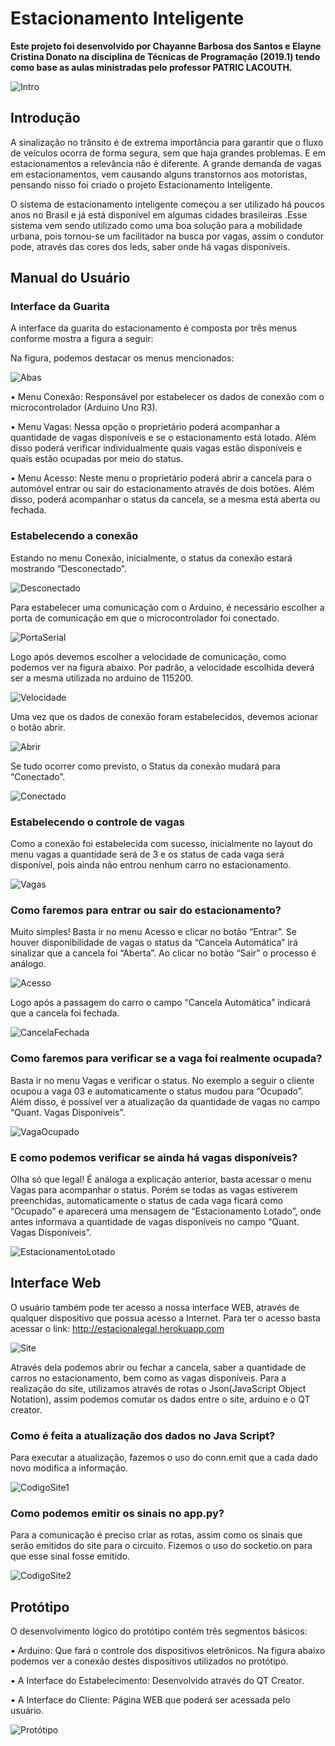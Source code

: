 # Estacionamento Inteligente

**Este projeto foi desenvolvido por Chayanne Barbosa dos Santos e Elayne Cristina Donato na disciplina de Técnicas de Programação (2019.1) tendo como base as aulas ministradas pelo professor PATRIC LACOUTH.**

![Intro](https://github.com/chayannesantos/EstacionamentoInteligente/blob/master/Imagens%20do%20Manual/Estacionamento.jpg)

## Introdução

A sinalização no trânsito é de extrema importância para garantir que o fluxo de veículos ocorra de forma segura, sem que haja grandes problemas. E em estacionamentos a relevância não é diferente. A grande demanda de vagas em estacionamentos, vem causando alguns transtornos aos motoristas, pensando nisso foi criado o projeto Estacionamento Inteligente.

O sistema de estacionamento inteligente começou a ser utilizado há poucos anos no Brasil e já está disponível em algumas cidades brasileiras .Esse sistema  vem sendo utilizado como uma boa solução para a mobilidade urbana, pois tornou-se um facilitador na busca por vagas, assim o condutor pode, através das cores dos leds, saber onde há vagas disponíveis.

## Manual do Usuário

### Interface da Guarita

A interface da guarita do estacionamento é composta por três menus conforme mostra a figura a seguir:
 
Na figura, podemos destacar os menus mencionados:

![Abas](https://github.com/chayannesantos/EstacionamentoInteligente/blob/master/Imagens%20do%20Manual/Imagem01.jpg)

•	Menu Conexão: Responsável por estabelecer os dados de conexão com o microcontrolador (Arduino Uno R3).

•	Menu Vagas: Nessa opção o proprietário poderá acompanhar a quantidade de vagas disponíveis e se o estacionamento está lotado. Além disso poderá verificar individualmente quais vagas estão disponíveis e quais estão ocupadas por meio do status.

•	Menu Acesso: Neste menu o proprietário poderá abrir a cancela para o automóvel entrar ou sair do estacionamento através de dois botões. Além disso, poderá acompanhar o status da cancela, se a mesma está aberta ou fechada.

### Estabelecendo a conexão

Estando no menu Conexão, inicialmente, o status da conexão estará mostrando “Desconectado”.

![Desconectado](https://github.com/chayannesantos/EstacionamentoInteligente/blob/master/Imagens%20do%20Manual/Imagem02.jpg)

Para estabelecer uma comunicação com o Arduino, é necessário escolher a porta de comunicação em que o microcontrolador foi conectado. 

![PortaSerial](https://github.com/chayannesantos/EstacionamentoInteligente/blob/master/Imagens%20do%20Manual/Imagem03.jpg)

Logo após devemos escolher a velocidade de comunicação, como podemos ver na figura abaixo. Por padrão, a velocidade escolhida deverá ser a mesma utilizada no arduino de 115200. 

![Velocidade](https://github.com/chayannesantos/EstacionamentoInteligente/blob/master/Imagens%20do%20Manual/Imagem04.jpg)

Uma vez que os dados de conexão foram estabelecidos, devemos acionar o botão abrir. 

![Abrir](https://github.com/chayannesantos/EstacionamentoInteligente/blob/master/Imagens%20do%20Manual/Imagem05.jpg)

Se tudo ocorrer como previsto, o Status da conexão mudará para “Conectado”.      

![Conectado](https://github.com/chayannesantos/EstacionamentoInteligente/blob/master/Imagens%20do%20Manual/Imagem06.jpg)

### Estabelecendo o controle de vagas

Como a conexão foi estabelecida com sucesso, inicialmente no layout do menu vagas a quantidade será de 3 e os status de cada vaga será disponível, pois ainda não entrou nenhum carro no estacionamento. 

![Vagas](https://github.com/chayannesantos/EstacionamentoInteligente/blob/master/Imagens%20do%20Manual/Imagem07.jpg)

### Como faremos para entrar ou sair do estacionamento? 

Muito simples! Basta ir no menu Acesso e clicar no botão “Entrar”.  Se houver disponibilidade de vagas o status da “Cancela Automática” irá sinalizar que a cancela foi “Aberta”. Ao clicar no botão “Sair” o processo é análogo.

![Acesso](https://github.com/chayannesantos/EstacionamentoInteligente/blob/master/Imagens%20do%20Manual/Imagem08.jpg)

Logo após a passagem do carro o campo “Cancela Automática” indicará que a cancela foi fechada. 

![CancelaFechada](https://github.com/chayannesantos/EstacionamentoInteligente/blob/master/Imagens%20do%20Manual/Imagem09.jpg)

### Como faremos para verificar se a vaga foi realmente ocupada?

Basta ir no menu Vagas e verificar o status. No exemplo a seguir o cliente ocupou a vaga 03 e automaticamente o status mudou para “Ocupado”. Além disso, é possível ver a atualização da quantidade de vagas no campo “Quant. Vagas Disponíveis”. 

![VagaOcupado](https://github.com/chayannesantos/EstacionamentoInteligente/blob/master/Imagens%20do%20Manual/Imagem10.jpg)

### E como podemos verificar se ainda há vagas disponíveis? 

Olha só que legal! É análoga a explicação anterior, basta acessar o menu Vagas para acompanhar o status. Porém se todas as vagas estiverem preenchidas, automaticamente o status de cada vaga ficará como “Ocupado” e aparecerá uma mensagem de “Estacionamento Lotado”, onde antes informava a quantidade de vagas disponíveis no campo “Quant. Vagas Disponíveis”. 

![EstacionamentoLotado](https://github.com/chayannesantos/EstacionamentoInteligente/blob/master/Imagens%20do%20Manual/Imagem11.jpg)

## Interface Web

O usuário também pode ter acesso a nossa interface WEB, através de qualquer dispositivo que possua acesso a Internet. Para ter o acesso basta acessar o link:
http://estacionalegal.herokuapp.com 

![Site](https://github.com/chayannesantos/EstacionamentoInteligente/blob/master/Imagens%20do%20Manual/Interface%20Web.jpg)

Através dela podemos abrir ou fechar a cancela, saber a quantidade de carros no estacionamento, bem como as vagas disponíveis.
Para a realização do site, utilizamos através de rotas o Json(JavaScript Object Notation), assim podemos comutar os dados entre o site, arduino e o QT creator.

### Como é feita a atualização dos dados no Java Script?

Para executar a atualização, fazemos o uso do conn.emit que a cada dado novo modifica a informação. 

![CodigoSite1](https://github.com/chayannesantos/EstacionamentoInteligente/blob/master/Imagens%20do%20Manual/Imagem13.jpg)

### Como podemos emitir os sinais no app.py?

Para a comunicação é preciso criar as rotas, assim como os sinais que serão emitidos do site para o circuito. Fizemos o uso do socketio.on para que esse sinal fosse emitido.

![CodigoSite2](https://github.com/chayannesantos/EstacionamentoInteligente/blob/master/Imagens%20do%20Manual/Imagem14.jpg)

## Protótipo

O desenvolvimento lógico do protótipo contém três segmentos básicos:

  • Arduino: Que fará o controle dos dispositivos eletrônicos. Na figura abaixo podemos ver a conexão destes dispositivos utilizados no protótipo.
  
  • A Interface do Estabelecimento: Desenvolvido através do QT Creator.
  
  • A Interface do Cliente: Página WEB que poderá ser acessada pelo usuário.

![Protótipo](https://github.com/chayannesantos/EstacionamentoInteligente/blob/master/Imagens%20do%20Manual/Circuito_Tinkercad.jpg)

